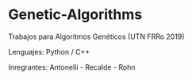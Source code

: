 # Genetic-Algorithms
Trabajos para Algoritmos Genéticos (UTN FRRo 2019)

Lenguajes: Python / C++

Inregrantes: Antonelli - Recalde - Rohn
